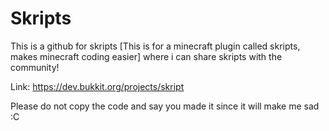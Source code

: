 # Skripts
This is a github for skripts [This is for a minecraft plugin called skripts, makes minecraft coding easier] where i can share skripts with the community!

Link: https://dev.bukkit.org/projects/skript

Please do not copy the code and say you made it since it will make me sad :C
